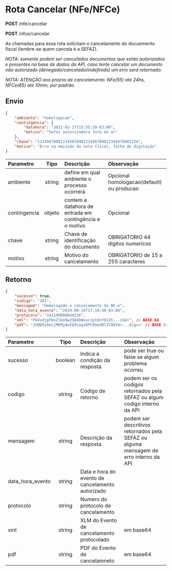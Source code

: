 # Rota Cancelar (NFe/NFCe)

**POST** /nfe/cancelar

**POST** /nfce/cancelar

As chamadas para essa rota solicitam o cancelamento do docuemento fiscal (lembre-se quem cancela é a SEFAZ).

*NOTA: somente podem ser cancelados documentos que estão autorizados e presentes na base de dados da API, caso tente cancelar um documento não autorizado (denegado/cancelado/indefinido) um erro será retornado.*

*NOTA: ATENÇÃO aos prazos de cancelamento: NFe(55) até 24hs, NFCe(65) até 10min, por padrão.*


## Envio

```json
{
    "ambiente": "homologacao",
    "contingencia": {
        "datahora": "2021-02-17T15:55:20-03:00",
        "motivo": "Sefaz autorizadora fora do ar"
    },
    "chave": "12345678901234567890123456789012345678901234",
    "motivo": "Erro na emissão da nota fiscal, falha de digitação"
}
```

|Parametro|Tipo|Descrição|Observação|
|:---|:---:|:---|:---|
|ambiente|string|define em qual ambiente o processo ocorrerá|Opcional homologacao(default) ou producao|
|contingencia|objeto|contem a datahora de entrada em contingência e o motivo|Opcional|
|chave|string|Chave de identificação do documento|OBRIGATORIO 44 digitos numericos|
|motivo|string|Motivo do cancelamento|OBRIGATORIO de 15 a 255 caracteres|


## Retorno

```json
{
    "sucesso": true,
    "codigo": "101",
    "mensagem": "Homologado o cancelamento da NF-e",
    "data_hora_evento": "2019-09-16T17:18:48-03:00",
    "protocolo": "141190000844226",
    "xml": "PGVudjpFbnZlbG9wZSB4bWxuczplbnY9J2h...cGU+", // BASE 64
    "pdf": "JVBERi0xLjMKMyAwIG9iago8PC9UeXBlIC9QYA+...GCg==" // BASE 64
}
```

|Parametro|Tipo|Descrição|Observação|
|:---|:---:|:---|:---|
|sucesso|boolean|Indica a condição da resposta|pode ser true ou false se algum problema ocorreu|
|codigo|string|Código de retorno|podem ser os codigos retornados pela SEFAZ ou algum codigo interno da API|
|mensagem|string|Descrição da resposta|podem ser descritivos retornados pela SEFAZ ou alguma mensagem de erro interno da API|
|data_hora_evento|string|Data e hora do evento de cancelamento autorizado||
|protocolo|string|Numero do protocolo de cancelamento||
|xml|string|XLM do Evento de cancelamento protocolado|em base64|
|pdf|string|PDF do Evento de cancelamneto|em base64|